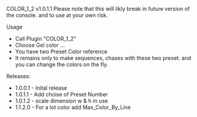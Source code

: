 COLOR_1_2 v1.0.1.1
Please note that this will likly break in future version of the console. and to use at your own risk.

Usage
* Call Plugin "COLOR_1_2" 
* Choose Gel color ...
* You have two Preset Color reference 
* It remains only to make sequences, chases with these two preset. and you can change the colors on the fly.

Releases:
* 1.0.0.1 - Inital release
* 1.0.1.1 - Add choise of Preset Number
* 1.0.1.2 - scale dimension w & h in use 
* 1.1.2.0 - For a lot color add Max_Color_By_Line